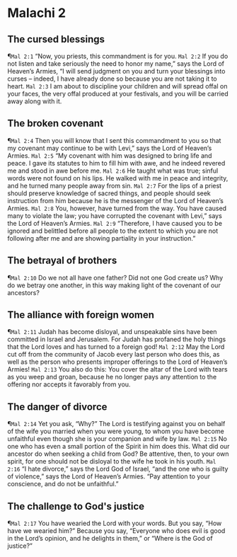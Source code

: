# Malachi 2

## The cursed blessings
¶`Mal 2:1` “Now, you priests, this commandment is for you.
`Mal 2:2` If you do not listen and take seriously the need to honor my name,” says the Lord of Heaven’s Armies, “I will send judgment on you and turn your blessings into curses – indeed, I have already done so because you are not taking it to heart.
`Mal 2:3` I am about to discipline your children and will spread offal on your faces, the very offal produced at your festivals, and you will be carried away along with it.

## The broken covenant
¶`Mal 2:4` Then you will know that I sent this commandment to you so that my covenant may continue to be with Levi,” says the Lord of Heaven’s Armies.
`Mal 2:5` “My covenant with him was designed to bring life and peace. I gave its statutes to him to fill him with awe, and he indeed revered me and stood in awe before me.
`Mal 2:6` He taught what was true; sinful words were not found on his lips. He walked with me in peace and integrity, and he turned many people away from sin.
`Mal 2:7` For the lips of a priest should preserve knowledge of sacred things, and people should seek instruction from him because he is the messenger of the Lord of Heaven’s Armies.
`Mal 2:8` You, however, have turned from the way. You have caused many to violate the law; you have corrupted the covenant with Levi,” says the Lord of Heaven’s Armies.
`Mal 2:9` “Therefore, I have caused you to be ignored and belittled before all people to the extent to which you are not following after me and are showing partiality in your instruction.”

## The betrayal of brothers
¶`Mal 2:10` Do we not all have one father? Did not one God create us? Why do we betray one another, in this way making light of the covenant of our ancestors?

## The alliance with foreign women
¶`Mal 2:11` Judah has become disloyal, and unspeakable sins have been committed in Israel and Jerusalem. For Judah has profaned the holy things that the Lord loves and has turned to a foreign god!
`Mal 2:12` May the Lord cut off from the community of Jacob every last person who does this, as well as the person who presents improper offerings to the Lord of Heaven’s Armies!
`Mal 2:13` You also do this: You cover the altar of the Lord with tears as you weep and groan, because he no longer pays any attention to the offering nor accepts it favorably from you.

## The danger of divorce
¶`Mal 2:14` Yet you ask, “Why?” The Lord is testifying against you on behalf of the wife you married when you were young, to whom you have become unfaithful even though she is your companion and wife by law.
`Mal 2:15` No one who has even a small portion of the Spirit in him does this. What did our ancestor do when seeking a child from God? Be attentive, then, to your own spirit, for one should not be disloyal to the wife he took in his youth.
`Mal 2:16` “I hate divorce,” says the Lord God of Israel, “and the one who is guilty of violence,” says the Lord of Heaven’s Armies. “Pay attention to your conscience, and do not be unfaithful.”

## The challenge to God's justice
¶`Mal 2:17` You have wearied the Lord with your words. But you say, “How have we wearied him?” Because you say, “Everyone who does evil is good in the Lord’s opinion, and he delights in them,” or “Where is the God of justice?”
